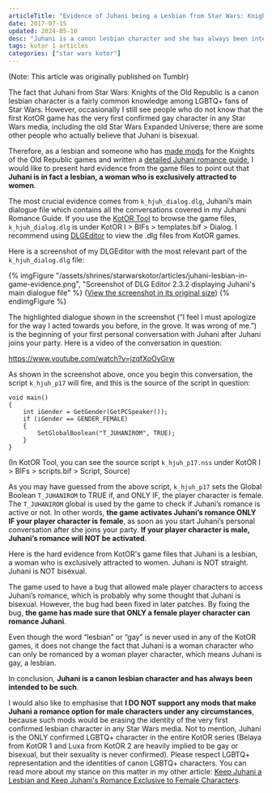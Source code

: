 ```yaml
---
articleTitle: "Evidence of Juhani being a Lesbian from Star Wars: Knights of the Old Republic's Game Files"
date: 2017-07-15
updated: 2024-05-10
desc: "Juhani is a canon lesbian character and she has always been intended as such by the developers of Knights of the Old Republic. Here I am presenting evidence from the game files to prove it."
tags: kotor 1 articles
categories: ["star wars kotor"]
---
```


(Note: This article was originally published on Tumblr)

The fact that Juhani from Star Wars: Knights of the Old Republic is a canon lesbian character is a fairly common knowledge among LGBTQ+ fans of Star Wars. However, occasionally I still see people who do not know that the first KotOR game has the very first confirmed gay character in any Star Wars media, including the old Star Wars Expanded Universe; there are some other people who actually believe that Juhani is bisexual.

Therefore, as a lesbian and someone who has [made mods](/projects/#my-video-game-mods) for the Knights of the Old Republic games and written a [detailed Juhani romance guide](/shrines/starwarskotor/guides/kotor-juhani-romance-guide), I would like to present hard evidence from the game files to point out that **Juhani is in fact a lesbian, a woman who is exclusively attracted to women**.

The most crucial evidence comes from `k_hjuh_dialog.dlg`, Juhani’s main dialogue file which contains all the conversations covered in my Juhani Romance Guide. If you use the [KotOR Tool](https://deadlystream.com/files/file/280-kotor-tool/) to browse the game files, `k_hjuh_dialog.dlg` is under KotOR I > BIFs > templates.bif > Dialog. I recommend using [DLGEditor](https://deadlystream.com/files/file/750-dlg-editor/) to view the .dlg files from KotOR games.

Here is a screenshot of my DLGEditor with the most relevant part of the `k_hjuh_dialog.dlg` file:

{% imgFigure "/assets/shrines/starwarskotor/articles/juhani-lesbian-in-game-evidence.png", "Screenshot of DLG Editor 2.3.2 displaying Juhani's main dialogue file" %}
([View the screenshot in its original size](/assets/shrines/starwarskotor/articles/juhani-lesbian-in-game-evidence.png))
{% endimgFigure %}

The highlighted dialogue shown in the screenshot (”I feel I must apologize for the way I acted towards you before, in the grove. It was wrong of me.”) is the beginning of your first personal conversation with Juhani after Juhani joins your party. Here is a video of the conversation in question:

https://www.youtube.com/watch?v=jzqfXoOvGrw

As shown in the screenshot above, once you begin this conversation, the script `k_hjuh_p17` will fire, and this is the source of the script in question:

```
void main()
{
    int iGender = GetGender(GetPCSpeaker());
    if (iGender == GENDER_FEMALE)
    {
        SetGlobalBoolean("T_JUHANIROM", TRUE);
    }
}
```

(In KotOR Tool, you can see the source script `k_hjuh_p17.nss` under KotOR I > BIFs > scripts.bif > Script, Source)

As you may have guessed from the above script, `k_hjuh_p17` sets the Global Boolean `T_JUHANIROM` to TRUE if, and ONLY IF, the player character is female. The `T_JUHANIROM` global is used by the game to check if Juhani’s romance is active or not. In other words, **the game activates Juhani’s romance ONLY IF your player character is female**, as soon as you start Juhani’s personal conversation after she joins your party. **If your player character is male, Juhani’s romance will NOT be activated**.

Here is the hard evidence from KotOR's game files that Juhani is a lesbian, a woman who is exclusively attracted to women. Juhani is NOT straight. Juhani is NOT bisexual.

The game used to have a bug that allowed male player characters to access Juhani’s romance, which is probably why some thought that Juhani is bisexual. However, the bug had been fixed in later patches. By fixing the bug, **the game has made sure that ONLY a female player character can romance Juhani**.

Even though the word “lesbian” or “gay” is never used in any of the KotOR games, it does not change the fact that Juhani is a woman character who can only be romanced by a woman player character, which means Juhani is gay, a lesbian.

In conclusion, **Juhani is a canon lesbian character and has always been intended to be such**.

I would also like to emphasise that **I DO NOT support any mods that make Juhani a romance option for male characters under any circumstances**, because such mods would be erasing the identity of the very first confirmed lesbian character in any Star Wars media. Not to mention, Juhani is the ONLY confirmed LGBTQ+ character in the entire KotOR series (Belaya from KotOR 1 and Luxa from KotOR 2 are heavily implied to be gay or bisexual, but their sexuality is never confirmed). Please respect LGBTQ+ representation and the identities of canon LGBTQ+ characters. You can read more about my stance on this matter in my other article: [Keep Juhani a Lesbian and Keep Juhani's Romance Exclusive to Female Characters](../keep-juhani-a-lesbian/).